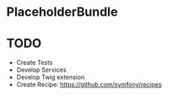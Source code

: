 # PlaceholderBundle

# TODO

- Create Tests
- Develop Services
- Develop Twig extension
- Create Recipe: https://github.com/symfony/recipes